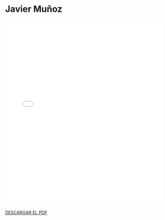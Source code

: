 # Javier Muñoz

<embed src="/PDFs/Commitment/CommitmentAgreement-javmunrom.pdf" type="application/pdf" width="100%" height="600px" />


[DESCARGAR EL PDF](../../../static/PDFs/Commitment/CommitmentAgreement-javmunrom.pdf)